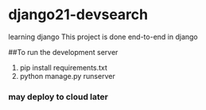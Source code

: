 # django21-devsearch
learning django
This project is done end-to-end in django

##To run the development server 
1. pip install requirements.txt
2. python manage.py runserver


### may deploy to cloud later
